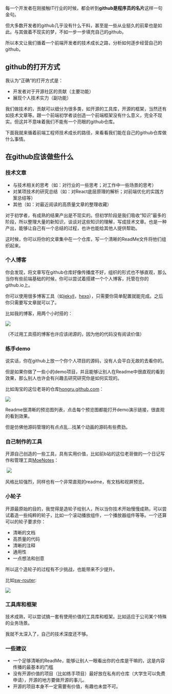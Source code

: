 每一个开发者在刚接触IT行业的时候，都会听到**github是程序员的名片**这样一句金句。

但大多数开发者的github几乎没有什么干料，甚至是一些从业挺久的前辈也是如此。与其做着不现实的梦，不如一步一步填充自己的github。

所以本文让我们循着一个前端开发者的技术成长之路，分析如何逐步经营自己的github。

## github的打开方式

我认为“正确”的打开方式是：

- 开发者对于开源社区的贡献（主要功能）
- 展现个人技术实力（副功能）



我们做技术的，贡献可以细分为很多类，如开源的工具库，开源的框架，当然还有如技术文章等。跟一个前端初学者谈创造一个前端框架没有什么意义，完全不现实。但这并不意味着我们不能有一个亮眼的github仓库。

下面我就来循着前端工程师技术成长的路径，来看看我们能在自己的github仓库做什么事情。

## 在github应该做些什么

### 技术文章

- 与技术相关的思考（如：对行业的一些思考；对工作中一些场景的思考）
- 对某项技术的研究总结（如：对React底层原理的解析；对前端优化的实践方案总结等）
- 其他（如：对最近阅读的高质量文章的整理收藏）



对于初学者，有成熟的结果产出是不现实的。但初学阶段是我们吸收“知识”最多的阶段，所以整理大量的新知识，谈谈对这些知识的理解，写成技术文章。也是一种产出，能够让自己有一个总结的过程，也许也能给其他人提供帮助。

这时候，你可以将你的文章集中在一个仓库，写一个清晰的ReadMe文件将他们组织起来。



### 个人博客

你会发现，将文章写在github仓库好像传播度不好，组织的形式也不够直观，那么当你有些前端基础的时候，你可以尝试着搭建一个个人博客，托管在你的github.io上。

你可以使用很多博客工具（如[jekyll](https://jekyllrb.com/)，[hexo](https://hexo.io/zh-cn/docs/index.html)），只需要你简单配置就能完成。之后你只需要写文章就可以了。

比如我的博客，用两个小时搭的：

![](https://github.com/sputnikW/web-notes/blob/master/images/blog.jpeg?raw=true)

（不过用工具搭的博客也许应该闭源的，因为他的代码没有阅读价值）

### 练手demo

说实话，你在github上放一个你个人项目的源码，没有人会平白无故的去看你的。

但是如果你做了一些小的demo项目，并且能够让别人在Readme中很直观的看到效果，那么别人也许会有兴趣去研究研究你是如何实现的。

比如淘宝的这位老哥的仓库[hongru.github.com](https://github.com/hongru/hongru.github.com)：

![](https://github.com/sputnikW/web-notes/blob/master/images/demo.jpeg?raw=true)

Readme很清晰的预览图列表，点击每个预览图都能打开demo演示链接，很直观的看到效果。

但是仿佛他源码管理的有点点乱…找某个动画的源码有些费劲。

### 自己制作的工具

开源自己创造的一些工具，具有实用价值，比如前b站的这位老哥做的一个日记写作和管理工具[MoeNotes](https://github.com/dtysky/MoeNotes)：

​	![](https://github.com/sputnikW/web-notes/blob/master/images/note.jpeg?raw=true)

风格比较强烈，同样也有一个非常直观的readme，有文档和视屏预览。

### 小轮子

开源最原始的目的，我觉得是造轮子给别人，所以当你技术开始慢慢成熟，可以尝试着造一些纯粹的轮子，比如一个滚动播放组件，一个播放器组件等等。一个还算可以的轮子要求你：

- 清晰的文档
- 高质量的代码
- 清晰的注释
- 通用性
- 一点想法和创意

所以这个造轮子的过程有不少挑战，也能带来不少提升。

比如[sw-router](https://github.com/JimmyVV/sw-router):

![](https://github.com/sputnikW/web-notes/blob/master/images/lib.jpeg?raw=true)

### 工具库和框架

技术成熟，可以尝试搞一套有使用价值的工具库和框架。比如适应于公司某个特殊的业务场景。

我就不太深入了，自己的技术深度还不够。

### 一些建议

- 一个足够清晰的ReadMe，能够让别人一眼看出你的仓库是干嘛的，这是内容传播的最基本的门槛
- 没有开源价值的项目（比如练手项目）最好放在私有的仓库（大学生可以免费申请），开源的地方要做开源的事儿。
- 开源的项目本身不一定需要有价值，有趣也未尝不可。

